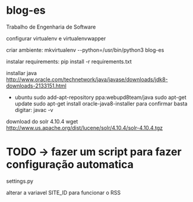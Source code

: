 # blog-es
Trabalho de Engenharia de Software

configurar virtualenv e virtualenvwapper

criar ambiente:
mkvirtualenv --python=/usr/bin/python3 blog-es

instalar requirements:
pip install -r requirements.txt

installar java
http://www.oracle.com/technetwork/java/javase/downloads/jdk8-downloads-2133151.html
- ubuntu
    sudo add-apt-repository ppa:webupd8team/java
    sudo apt-get update
    sudo apt-get install oracle-java8-installer
para confirmar basta digitar: javac -v

download do solr 4.10.4
wget http://www.us.apache.org/dist/lucene/solr/4.10.4/solr-4.10.4.tgz

# TODO -> fazer um script para fazer configuração automatica


settings.py

alterar a variavel SITE_ID para funcionar o RSS
